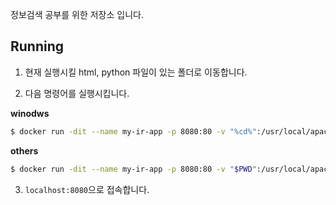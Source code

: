 정보검색 공부를 위한 저장소 입니다.

## Running

1. 현재 실행시킬 html, python 파일이 있는 폴더로 이동합니다.

2. 다음  명령어를 실행시킵니다.

  **winodws**
  ```bash
  $ docker run -dit --name my-ir-app -p 8080:80 -v "%cd%":/usr/local/apache2/htdocs/ 5pecia1/ir:1.0
  ```
  
  **others**
  ```bash
  $ docker run -dit --name my-ir-app -p 8080:80 -v "$PWD":/usr/local/apache2/htdocs/ 5pecia1/ir:1.0
  ```

3. `localhost:8080`으로 접속합니다.
